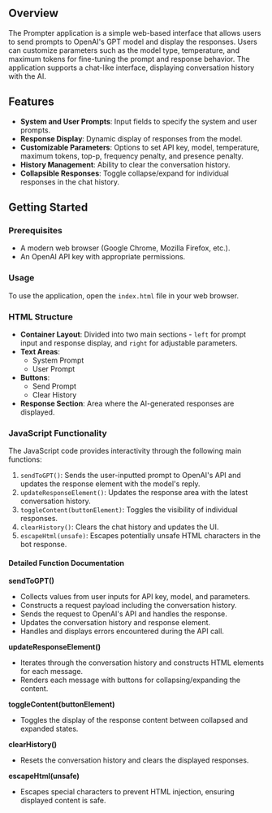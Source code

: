 ## Overview
The Prompter application is a simple web-based interface that allows users to send prompts to OpenAI's GPT model and display the responses. Users can customize parameters such as the model type, temperature, and maximum tokens for fine-tuning the prompt and response behavior. The application supports a chat-like interface, displaying conversation history with the AI.

## Features
- **System and User Prompts**: Input fields to specify the system and user prompts.
- **Response Display**: Dynamic display of responses from the model.
- **Customizable Parameters**: Options to set API key, model, temperature, maximum tokens, top-p, frequency penalty, and presence penalty.
- **History Management**: Ability to clear the conversation history.
- **Collapsible Responses**: Toggle collapse/expand for individual responses in the chat history.

## Getting Started

### Prerequisites
- A modern web browser (Google Chrome, Mozilla Firefox, etc.).
- An OpenAI API key with appropriate permissions.

### Usage
To use the application, open the `index.html` file in your web browser. 

### HTML Structure
- **Container Layout**: Divided into two main sections - `left` for prompt input and response display, and `right` for adjustable parameters.
- **Text Areas**: 
  - System Prompt
  - User Prompt
- **Buttons**:
  - Send Prompt
  - Clear History
- **Response Section**: Area where the AI-generated responses are displayed.

### JavaScript Functionality
The JavaScript code provides interactivity through the following main functions:
1. `sendToGPT()`: Sends the user-inputted prompt to OpenAI's API and updates the response element with the model's reply.
2. `updateResponseElement()`: Updates the response area with the latest conversation history.
3. `toggleContent(buttonElement)`: Toggles the visibility of individual responses.
4. `clearHistory()`: Clears the chat history and updates the UI.
5. `escapeHtml(unsafe)`: Escapes potentially unsafe HTML characters in the bot response.

#### Detailed Function Documentation

**sendToGPT()** 
- Collects values from user inputs for API key, model, and parameters.
- Constructs a request payload including the conversation history.
- Sends the request to OpenAI's API and handles the response.
- Updates the conversation history and response element.
- Handles and displays errors encountered during the API call.

**updateResponseElement()**
- Iterates through the conversation history and constructs HTML elements for each message.
- Renders each message with buttons for collapsing/expanding the content.

**toggleContent(buttonElement)**
- Toggles the display of the response content between collapsed and expanded states.

**clearHistory()**
- Resets the conversation history and clears the displayed responses.

**escapeHtml(unsafe)**
- Escapes special characters to prevent HTML injection, ensuring displayed content is safe.
